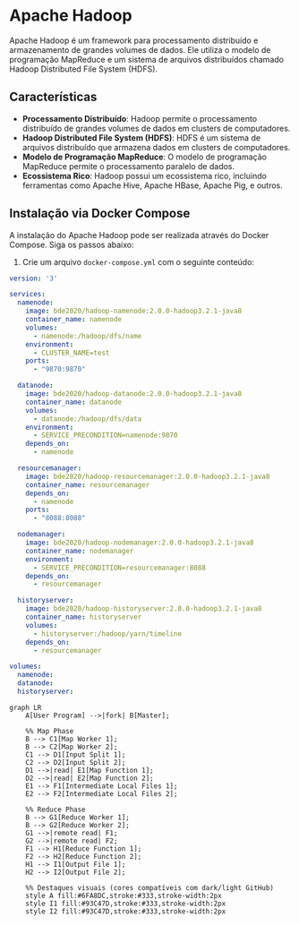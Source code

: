# Apache Hadoop

Apache Hadoop é um framework para processamento distribuído e armazenamento de grandes volumes de dados. Ele utiliza o modelo de programação MapReduce e um sistema de arquivos distribuídos chamado Hadoop Distributed File System (HDFS).

## Características

- **Processamento Distribuído**: Hadoop permite o processamento distribuído de grandes volumes de dados em clusters de computadores.
- **Hadoop Distributed File System (HDFS)**: HDFS é um sistema de arquivos distribuído que armazena dados em clusters de computadores.
- **Modelo de Programação MapReduce**: O modelo de programação MapReduce permite o processamento paralelo de dados.
- **Ecossistema Rico**: Hadoop possui um ecossistema rico, incluindo ferramentas como Apache Hive, Apache HBase, Apache Pig, e outros.

## Instalação via Docker Compose

A instalação do Apache Hadoop pode ser realizada através do Docker Compose. Siga os passos abaixo:

1. Crie um arquivo `docker-compose.yml` com o seguinte conteúdo:

```yaml
version: '3'

services:
  namenode:
    image: bde2020/hadoop-namenode:2.0.0-hadoop3.2.1-java8
    container_name: namenode
    volumes:
      - namenode:/hadoop/dfs/name
    environment:
      - CLUSTER_NAME=test
    ports:
      - "9870:9870"

  datanode:
    image: bde2020/hadoop-datanode:2.0.0-hadoop3.2.1-java8
    container_name: datanode
    volumes:
      - datanode:/hadoop/dfs/data
    environment:
      - SERVICE_PRECONDITION=namenode:9870
    depends_on:
      - namenode

  resourcemanager:
    image: bde2020/hadoop-resourcemanager:2.0.0-hadoop3.2.1-java8
    container_name: resourcemanager
    depends_on:
      - namenode
    ports:
      - "8088:8088"

  nodemanager:
    image: bde2020/hadoop-nodemanager:2.0.0-hadoop3.2.1-java8
    container_name: nodemanager
    environment:
      - SERVICE_PRECONDITION=resourcemanager:8088
    depends_on:
      - resourcemanager

  historyserver:
    image: bde2020/hadoop-historyserver:2.0.0-hadoop3.2.1-java8
    container_name: historyserver
    volumes:
      - historyserver:/hadoop/yarn/timeline
    depends_on:
      - resourcemanager

volumes:
  namenode:
  datanode:
  historyserver:
```

```mermaid
graph LR
    A[User Program] -->|fork| B[Master];
    
    %% Map Phase
    B --> C1[Map Worker 1];
    B --> C2[Map Worker 2];
    C1 --> D1[Input Split 1];
    C2 --> D2[Input Split 2];
    D1 -->|read| E1[Map Function 1];
    D2 -->|read| E2[Map Function 2];
    E1 --> F1[Intermediate Local Files 1];
    E2 --> F2[Intermediate Local Files 2];

    %% Reduce Phase
    B --> G1[Reduce Worker 1];
    B --> G2[Reduce Worker 2];
    G1 -->|remote read| F1;
    G2 -->|remote read| F2;
    F1 --> H1[Reduce Function 1];
    F2 --> H2[Reduce Function 2];
    H1 --> I1[Output File 1];
    H2 --> I2[Output File 2];

    %% Destaques visuais (cores compatíveis com dark/light GitHub)
    style A fill:#6FA8DC,stroke:#333,stroke-width:2px
    style I1 fill:#93C47D,stroke:#333,stroke-width:2px
    style I2 fill:#93C47D,stroke:#333,stroke-width:2px
```